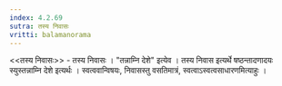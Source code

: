 ```yaml
---
index: 4.2.69
sutra: तस्य निवासः
vritti: balamanorama
---
```


<<तस्य निवासः>> - तस्य निवासः । "तन्नाम्नि देशे" इत्येव । तस्य निवास इत्यर्थे षष्ठन्तादणादयः स्युस्तन्नाम्नि देशे इत्यर्थः । स्वत्ववान्विषयः, निवासस्तु वसतिमात्रं, स्वत्वाऽस्वत्वसाधारणमित्याहुः । 